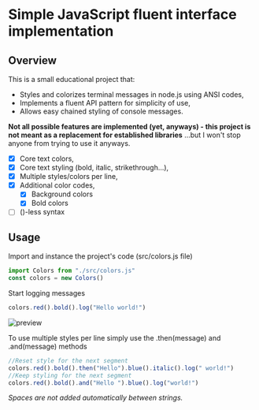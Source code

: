 # Simple JavaScript fluent interface implementation

## Overview
This is a small educational project that:
- Styles and colorizes terminal messages in node.js using ANSI codes,
- Implements a fluent API pattern for simplicity of use,
- Allows easy chained styling of console messages.

**Not all possible features are implemented (yet, anyways) - this project is not meant as a replacement for established libraries** 
...but I won't stop anyone from trying to use it anyways.

- [x] Core text colors,
- [x] Core text styling (bold, italic, strikethrough...),
- [x] Multiple styles/colors per line,
- [x] Additional color codes,
  - [x] Background colors
  - [x] Bold colors
- [ ] ()-less syntax

## Usage

Import and instance the project's code (src/colors.js file)
```javascript
import Colors from "./src/colors.js"
const colors = new Colors()
```
Start logging messages
```javascript
colors.red().bold().log("Hello world!")
```
![preview](https://github.com/Bartosz-Pilarski/fluent-interface-colors/assets/86968046/494fadb9-2a6e-4464-8b13-b498d448bc5b)

To use multiple styles per line simply use the .then(message) and .and(message) methods
```javascript
//Reset style for the next segment
colors.red().bold().then("Hello").blue().italic().log(" world!")
//Keep styling for the next segment
colors.red().bold().and("Hello ").blue().log("world!")
```
*Spaces are not added automatically between strings.*
